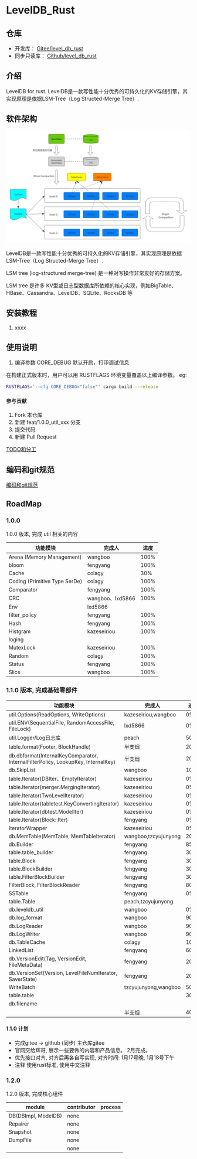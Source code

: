 # LevelDB_Rust

## 仓库
* 开发库： [Gitee/level_db_rust](https://gitee.com/rust_us/level_db_rust)
* 同步只读库： [Github/level_db_rust](https://github.com/rust-us/level_db_rust)

## 介绍

LevelDB for rust.
LevelDB是一款写性能十分优秀的可持久化的KV存储引擎，其实现原理是依据LSM-Tree（Log Structed-Merge Tree）.

## 软件架构

![LevelDB--整体架构](doc/images/LevelDB--整体架构.png)

LevelDB是一款写性能十分优秀的可持久化的KV存储引擎，其实现原理是依据LSM-Tree（Log Structed-Merge Tree）.

LSM tree (log-structured merge-tree) 是一种对写操作非常友好的存储方案。

LSM tree 是许多 KV型或日志型数据库所依赖的核心实现，例如BigTable、HBase、Cassandra、LevelDB、SQLite、RocksDB 等

## 安装教程

1. xxxx

## 使用说明

1. 编译参数
   CORE_DEBUG 默认开启，打印调试信息

在构建正式版本时，用户可以用 RUSTFLAGS 环境变量覆盖以上编译参数。
eg:
```bash 
RUSTFLAGS='--cfg CORE_DEBUG="false"' cargo build --release
```

#### 参与贡献

1.  Fork 本仓库
2.  新建 feat/1.0.0_util_xxx 分支
3.  提交代码
4.  新建 Pull Request

[TODO和分工](doc/TODOList.md)

## 编码和git规范

[编码和git规范](doc/CodeStyle.md)

## RoadMap
### 1.0.0
1.0.0 版本, 完成 util 相关的内容

| 功能模块                          | 完成人             | 进度   |
|-------------------------------|-----------------|------|
| Arena (Memory Management)     | wangboo         | 100% |
| bloom                         | fengyang        | 100% |
| Cache                         | colagy          | 30%  |
| Coding (Primitive Type SerDe) | colagy          | 100% |
| Comparator                    | fengyang        | 100% |
| CRC                           | wangboo、lxd5866 | 100% |
| Env                           | lxd5866         |      |
| filter_policy                 | fengyang        | 100% |
| Hash                          | fengyang        | 100% |
| Histgram                      | kazeseiriou     | 100% |
| loging                        |                 |      |
| MutexLock                     | kazeseiriou     | 100% |
| Random                        | colagy          | 100% |
| Status                        | fengyang        | 100% |
| Slice                         | wangboo         | 100% |

### 1.1.0 版本, 完成基础零部件

| 功能模块                                                                             | 完成人                  | 进度   |
|----------------------------------------------------------------------------------|----------------------|------|
| util.Options(ReadOptions, WriteOptions)                                          | kazeseiriou,wangboo  | 0%   |
| util.ENV(SequentialFile, RandomAccessFile, FileLock)                             | lxd5866              | 0%   |
| util.Logger/Log日志库                                                               | peach                | 50%  |
| table.format(Footer, BlockHandle)                                                | 半支烟                  | 20%  |
| db.dbformat(InternalKeyComparator, InternalFilterPolicy, LookupKey, InternalKey) | 半支烟                  | 20%  |
| db.SkipList                                                                      | wangboo              | 100% |
| table.Iterator(DBIter、EmptyIterator)                                             | kazeseiriou          | 0%   |
| table.Iterator(merger.MergingIterator)                                           | kazeseiriou          | 0%   |
| table.Iterator(TwoLevelIterator)                                                 | kazeseiriou          | 0%   |
| table.Iterator(tabletest.KeyConvertingIterator)                                  | kazeseiriou          | 0%   |
| table.Iterator(dbtest.ModelIter)                                                 | kazeseiriou          | 0%   |
| table.Iterator(Block::Iter)                                                      | fengyang             | 0%   |
| IteratorWrapper                                                                  | kazeseiriou          | 0%   |
| db.MemTable(MemTable, MemTableIterator)                                          | wangboo,tzcyujunyong | 20%  | 
| db.Builder                                                                       | fengyang             | 85%  |
| table.table_builder                                                              | fengyang             | 30%  |
| table.Block                                                                      | fengyang             | 30%  |
| table.BlockBuilder                                                               | fengyang             | 30%  |
| table.FilterBlockBuilder                                                         | fengyang             | 30%  |
| FilterBlock, FilterBlockReader                                                   | fengyang             | 80%  |
| SSTable                                                                          | fengyang             | 0%   |
| table.Table                                                                      | peach,tzcyujunyong   |      |
| db.leveldb_util                                                                  | wangboo              | 0%   |
| db.log_format                                                                    | wangboo              | 90%  |
| db.LogReader                                                                     | wangboo              | 90%  |
| db.LogWriter                                                                     | wangboo              | 90%  |
| db.TableCache                                                                    | colagy               | 10%  |
| LinkedList                                                                       | fengyang             | 60%  |
| db.VersionEdit(Tag, VersionEdit, FileMetaData)                                   | fengyang             | 20%  |
| db.VersionSet(Version, LevelFileNumIterator, SaverState)                         | fengyang             | 20%  |
| WriteBatch                                                                       | tzcyujunyong,wangboo | 50%  |
| table.table                                                                      |                      | 30%  |
| db.filename                                                                      |                      |      |
| <website>                                                                        | 半支烟                  | 40%  |





#### 1.1.0 计划
* 完成gitee ->  github  (同步)  主仓库gitee
* 官网交给辉哥, 展示一些要做的内容和产品信息。 2月完成。
* 优先接口对齐, 对齐后再各自写实现, 对齐时间: 1月17号晚, 1月18号下午
* 注释 使用rust标准, 使用中文注释

### 1.2.0
1.2.0 版本, 完成核心组件

| module              | contributor | process |
|---------------------|-------------|---------|
| DB(DBImpl, ModelDB) | none        |         |
| Repairer            | none        |         |
| Snapshot            | none        |         |
| DumpFile            | none        |         |
|                     | none        |         |

   
